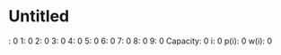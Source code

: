 # Untitled

: 0
 1: 0
 2: 0
 3: 0
 4: 0
 5: 0
 6: 0
 7: 0
 8: 0
 9: 0
Capacity: 0
i: 0
p(i): 0
w(i): 0